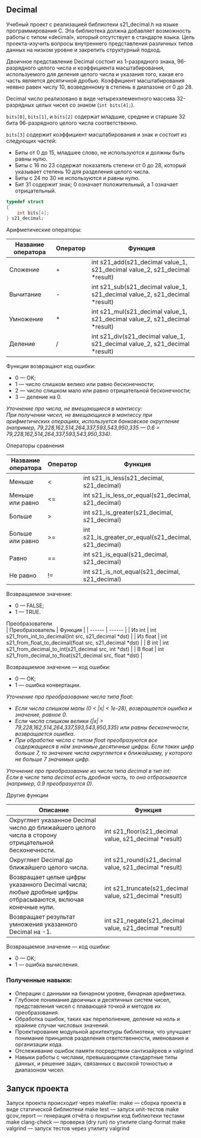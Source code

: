 ## Decimal
Учебный проект с реализацией библиотеки s21_decimal.h на языке программирования С. Эта библиотека должна добавляет возможность работы с типом «decimal», который отсутствует в стандарте языка. Цель проекта-изучить вопросы внутреннего представления различных типов данных на низком уровне и закрепить структурный подход.  

Двоичное представление Decimal состоит из 1-разрядного знака, 96-разрядного целого числа и коэффициента масштабирования, используемого для деления целого числа и указания того, какая его часть является десятичной дробью. Коэффициент масштабирования неявно равен числу 10, возведенному в степень в диапазоне от 0 до 28.

Decimal число реализовано в виде четырехэлементного массива 32-разрядных целых чисел со знаком (`int bits[4];`).

`bits[0]`, `bits[1]`, и `bits[2]` содержат младшие, средние и старшие 32 бита 96-разрядного целого числа соответственно.

`bits[3]` содержит коэффициент масштабирования и знак и состоит из следующих частей:
- Биты от 0 до 15, младшее слово, не используются и должны быть равны нулю.
- Биты с 16 по 23 содержат показатель степени от 0 до 28, который указывает степень 10 для разделения целого числа.
- Биты с 24 по 30 не используются и равны нулю.
- Бит 31 содержит знак; 0 означает положительный, а 1 означает отрицательный.
  
```c
typedef struct 
{
    int bits[4];
} s21_decimal;
```  

Арифметические операторы:

| Название оператора | Оператор  | Функция                                                                            | 
| ------ | ------ |------------------------------------------------------------------------------------|
| Сложение | + | int s21_add(s21_decimal value_1, s21_decimal value_2, s21_decimal *result)         |
| Вычитание | - | int s21_sub(s21_decimal value_1, s21_decimal value_2, s21_decimal *result)         |
| Умножение | * | int s21_mul(s21_decimal value_1, s21_decimal value_2, s21_decimal *result) | 
| Деление | / | int s21_div(s21_decimal value_1, s21_decimal value_2, s21_decimal *result) |

Функции возвращают код ошибки:  
- 0 — OK;  
- 1 — число слишком велико или равно бесконечности;
- 2 — число слишком мало или равно отрицательной бесконечности;
- 3 — деление на 0.

*Уточнение про числа, не вмещающиеся в мантиссу:*  
*При получении чисел, не вмещающихся в мантиссу при арифметических операциях, используется банковское округление (например, 79,228,162,514,264,337,593,543,950,335 — 0.6 = 79,228,162,514,264,337,593,543,950,334)*.

Операторы сравнения

| Название оператора | Оператор  | Функция | 
| ------ | ------ | ------ |
| Меньше  | < | int s21_is_less(s21_decimal, s21_decimal) |
| Меньше или равно | <= | int s21_is_less_or_equal(s21_decimal, s21_decimal) | 
| Больше | \> |  int s21_is_greater(s21_decimal, s21_decimal) |
| Больше или равно | \>= | int s21_is_greater_or_equal(s21_decimal, s21_decimal) | 
| Равно | == |  int s21_is_equal(s21_decimal, s21_decimal) |
| Не равно | != |  int s21_is_not_equal(s21_decimal, s21_decimal) |

Возвращаемое значение:
- 0 — FALSE;
- 1 — TRUE.

Преобразователи   
| Преобразователь | Функция | 
| ------ | ------ |
| Из int | int s21_from_int_to_decimal(int src, s21_decimal *dst) |
| Из float  | int s21_from_float_to_decimal(float src, s21_decimal *dst) |
| В int  | int s21_from_decimal_to_int(s21_decimal src, int *dst) |
| В float  | int s21_from_decimal_to_float(s21_decimal src, float *dst) |

Возвращаемое значение — код ошибки:
 - 0 — OK;
 - 1 — ошибка конвертации.

*Уточнение про преобразование числа типа float:*
- *Если числа слишком малы (0 < |x| < 1e-28), возвращается ошибка и значение, равное 0*.
- *Если числа слишком велики (|x| > 79,228,162,514,264,337,593,543,950,335) или равны бесконечности, возвращается ошибка*.
- *При обработке числа с типом float преобразуются все содержащиеся в нём значимые десятичные цифры. Если таких цифр больше 7, то значение числа округляется к ближайшему, у которого не больше 7 значимых цифр.*

*Уточнение про преобразование из числа типа decimal в тип int:*  
*Если в числе типа decimal есть дробная часть, то она отбрасывается (например, 0.9 преобразуется 0)*.  

Другие функции

| Описание | Функция                                                  | 
| ------ |----------------------------------------------------------|
| Округляет указанное Decimal число до ближайшего целого числа в сторону отрицательной бесконечности. | int s21_floor(s21_decimal value, s21_decimal *result)    |	
| Округляет Decimal до ближайшего целого числа. | int s21_round(s21_decimal value, s21_decimal *result)    |
| Возвращает целые цифры указанного Decimal числа; любые дробные цифры отбрасываются, включая конечные нули. | int s21_truncate(s21_decimal value, s21_decimal *result) |
| Возвращает результат умножения указанного Decimal на -1. | int s21_negate(s21_decimal value, s21_decimal *result)   |

Возвращаемое значение — код ошибки:
 - 0 — OK;
 - 1 — ошибка вычисления.

### Полученные навыки:
- Операции с данными на бинарном уровне, бинарная арифметика.
- Глубокое понимание двоичных и десятичных систем чисел, представления чисел с плавающей точкой и методов их преобразования.
- Обработка ошибок, таких как переполнение, деление на ноль и крайние случаи числовых значений.
- Проектирование модульной архитектуры библиотеки, что улучшает понимание принципов разделения ответственности, именования и организации кода.
- Отслеживание ошибок памяти посредством сантизайреов и valgrind
- Навыки работы с числами, превышающими стандартные типы данных, и решение задач, связанных с высокой точностью и диапазоном чисел.

## Запуск проекта
Запуск проекта происходит через makefile:
make — сборка проекта в виде статической библиотеки
make test — запуск unit-тестов
make gcov_report — генерация отчёта о покрытии код библиотеки тестами
make clang-check — проверка (dry run) по утилите clang-format
make valgrind — запуск тестов через утилиту valgrind
